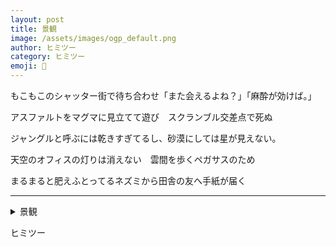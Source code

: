 ```yaml
---
layout: post
title: 景観
image: /assets/images/ogp_default.png
author: ヒミツー
category: ヒミツー
emoji: 🤫
---
```


<div class="tanka-area"><div class="tanka">
<p>もこもこのシャッター街で待ち合わせ「また会えるよね？」「麻酔が効けば。」</p>

<p>アスファルトをマグマに見立てて遊び　スクランブル交差点で死ぬ</p>

<p>ジャングルと呼ぶには乾きすぎてるし、砂漠にしては星が見えない。</p>

<p>天空のオフィスの灯りは消えない　雲間を歩くペガサスのため</p>

<p>まるまると肥えふとってるネズミから田舎の友へ手紙が届く</p>

</div></div>

---

<details><summary>景観</summary>
もこもこのシャッター街で待ち合わせ「また会えるよね？」「麻酔が効けば。」<br/>
アスファルトをマグマに見立てて遊び　スクランブル交差点で死ぬ<br/>
ジャングルと呼ぶには乾きすぎてるし、砂漠にしては星が見えない。<br/>
天空のオフィスの灯りは消えない　雲間を歩くペガサスのため<br/>
まるまると肥えふとってるネズミから田舎の友へ手紙が届く<br/>
<br/>

</details>

ヒミツー
